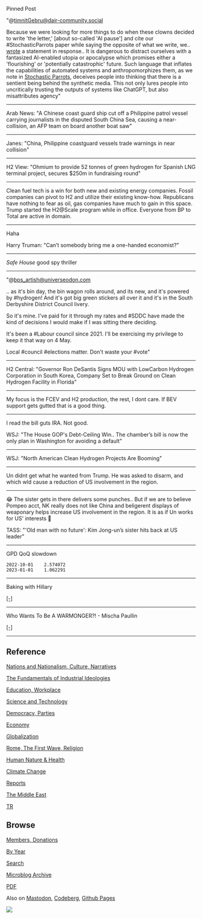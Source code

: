 Pinned Post

"@timnitGebru@dair-community.social

Because we were looking for more things to do when these clowns
decided to write 'the letter,' [about so-called 'AI pause'] and cite
our \#StochasticParrots paper while saying the opposite of what we
write, we.. [wrote](https://www.dair-institute.org/blog/letter-statement-March2023)
a statement in response.. It is dangerous to distract ourselves with a fantasized
AI-enabled utopia or apocalypse which promises either a 'flourishing' or
'potentially catastrophic' future. Such language that inflates the capabilities
of automated systems and anthropomorphizes them, as we note in [Stochastic Parrots](https://dl.acm.org/doi/abs/10.1145/3442188.3445922), 
deceives people into thinking that there is a sentient being behind the
synthetic media. This not only lures people into uncritically trusting
the outputs of systems like ChatGPT, but also misattributes agency"

---

Arab News: "A Chinese coast guard ship cut off a Philippine patrol
vessel carrying journalists in the disputed South China Sea, causing a
near-collision, an AFP team on board another boat saw"

---

Janes: "China, Philippine coastguard vessels trade warnings in near
collision"

---

H2 View: "Ohmium to provide 52 tonnes of green hydrogen for Spanish
LNG terminal project, secures $250m in fundraising round"

---

Clean fuel tech is a win for both new and existing energy
companies. Fossil companies can pivot to H2 and utilize their existing
know-how. Republicans have nothing to fear as oil, gas companies have
much to gain in this space. Trump started the H2@Scale program while
in office. Everyone from BP to Total are active in domain.

---

Haha

Harry Truman: "Can’t somebody bring me a one-handed economist?"

---

*Safe House* good spy thriller 

---

"@bps_artish@universeodon.com

.. as it's bin day, the bin wagon rolls around, and its new, and it's
powered by #hydrogen! And it's got big green stickers all over it and
it's in the South Derbyshire District Council livery.

So it's mine. I've paid for it through my rates and #SDDC have made
the kind of decisions I would make if I was sitting there deciding.

It's been a \#Labour council since 2021. I'll be exercising my
privilege to keep it that way on 4 May.

Local \#council \#elections matter. Don't waste your \#vote"

---

H2 Central: "Governor Ron DeSantis Signs MOU with LowCarbon Hydrogen
Corporation in South Korea, Company Set to Break Ground on Clean
Hydrogen Facility in Florida"

---

My focus is the FCEV and H2 production, the rest, I dont care. If
BEV support gets gutted that is a good thing.

---

I read the bill guts IRA. Not good.

WSJ: "The House GOP's Debt-Ceiling Win.. The chamber’s bill is now the
only plan in Washington for avoiding a default"

---

WSJ: "North American Clean Hydrogen Projects Are Booming"

---

Un didnt get what he wanted from Trump. He was asked to disarm, and
which wld cause a reduction of US involvement in the region. 

---

😂 The sister gets in there delivers some punches.. But if we are to
believe Pompeo acct, NK really does not like China and beligerent
displays of weaponary helps increase US involvement in the region. It
is as if Un works for US' interests 🤔

TASS: "'Old man with no future': Kim Jong-un’s sister hits back at US
leader"

---

GPD QoQ slowdown

```
2022-10-01    2.574072
2023-01-01    1.062291
```

---

Baking with Hillary

[[-]](https://youtu.be/O56_peUsNJY)

---

Who Wants To Be A WARMONGER?! - Mischa Paullin	

[[-]](https://youtu.be/NRASg9gbfeE)

---

## Reference

[Nations and Nationalism, Culture, Narratives](0119/2013/02/nations-and-nationalism.html)

[The Fundamentals of Industrial Ideologies](0119/2011/04/fundamentals-of-industrial-ideologies.html)

[Education, Workplace](0119/2017/09/education-workplace.html)

[Science and Technology](0119/2018/09/science-technology.html)

[Democracy, Parties](0119/2016/11/democracy.html)

[Economy](2021/01/economy.html)

[Globalization](0119/2018/09/globalization.html)

[Rome, The First Wave, Religion](0119/2017/12/rome.html)

[Human Nature & Health](2020/07/human-nature.html)

[Climate Change](2022/01/climate.html)

[Reports](2021/01/reports.html)

[The Middle East](0119/2019/07/middleeast.html)

[TR](../tr/index.html)

## Browse

[Members, Donations](2022/08/members.html)

[By Year](years.html)

[Search](search.html)

[Microblog Archive](mbl/index.html)

[PDF](https://drive.google.com/uc?export=view&id=1FSi-1MnqXVq_PVTEXzzflwN8-7h92N_R)

Also on 
[Mastodon](https://masto.ai/@muratk3n),
[Codeberg](https://muratk5n.codeberg.page/en/),
[Github Pages](https://muratk5n.github.io/thirdwave/en/)

<img src='https://drive.google.com/uc?export=view&id=1zsIeciFSvlr-sWB84Tc0mfZ_NYqn9VQx'/> 




